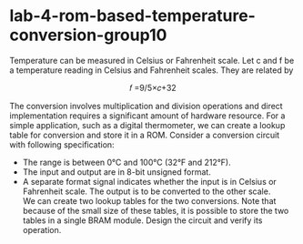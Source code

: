 # lab-4-rom-based-temperature-conversion-group10


Temperature can be measured in Celsius or Fahrenheit scale. Let c and f be a temperature 
reading in Celsius and Fahrenheit scales. They are related by   
<p align="center">
𝑓 =9/5×𝑐+32   
</p>
The conversion involves multiplication and division operations and direct implementation 
requires a significant amount of hardware resource. For a simple application, such as a digital 
thermometer, we can create a lookup table for conversion and store it in a ROM. 
Consider a conversion circuit with following specification: 

- The range is between 0°C and 100°C (32°F and 212°F). 
- The input and output are in 8-bit unsigned format. 
- A separate format signal indicates whether the input is in Celsius or Fahrenheit scale. The 
output is to be converted to the other scale.    
We can create two lookup tables for the two conversions. Note that because of the small size of 
these tables, it is possible to store the two tables in a single BRAM module. Design the circuit 
and verify its operation. 
